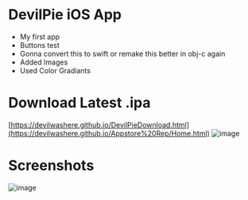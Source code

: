 # DevilPie iOS App
- My first app<br>
- Buttons test<br>
- Gonna convert this to swift or remake this better in obj-c again<br>
- Added Images<br>
- Used Color Gradiants<br>
# Download Latest .ipa
[https://devilwashere.github.io/DevilPieDownload.html](https://devilwashere.github.io/Appstore%20Rep/Home.html)
![image](https://devilwashere.github.io/src/screenshots/DevilPieWebScreenshot.png)

# Screenshots

![image](https://DevilWasHere.github.io/src/screenshots/DevilPieScreenShot.png)


